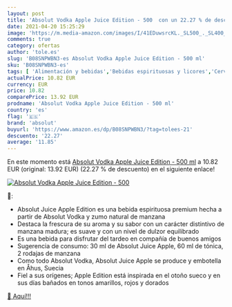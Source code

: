 ```yaml
---
layout: post
title: 'Absolut Vodka Apple Juice Edition - 500  con un 22.27 % de descuento'
date: 2021-04-20 15:25:29
image: 'https://m.media-amazon.com/images/I/41EDuwsrcKL._SL500_._SL400_.jpg'
comments: true
category: ofertas
author: 'tole.es'
slug: 'B08SNPWBN3-es Absolut Vodka Apple Juice Edition - 500 ml'
sku: 'B08SNPWBN3-es'
tags: [ 'Alimentación y bebidas','Bebidas espirituosas y licores','Cervezas, vinos y licores','Vodkas','Vodkas saborizados','absolut','apple', ]
actualPrice: 10.82 EUR
currency: EUR
price: 10.82
comparePrice: 13.92 EUR
prodname: 'Absolut Vodka Apple Juice Edition - 500 ml'
country: 'es'
flag: '🇪🇸'
brand: 'absolut'
buyurl: 'https://www.amazon.es/dp/B08SNPWBN3/?tag=tolees-21'
descuento: '22.27'
average: '11.85'
---
```


En este momento está [Absolut Vodka Apple Juice Edition - 500 ml](https://www.amazon.es/dp/B08SNPWBN3/?tag=tolees-21) a 10.82 EUR (original: 13.92 EUR) (22.27 %  de descuento) en el siguiente enlace!

[![Absolut Vodka Apple Juice Edition - 500 ](https://m.media-amazon.com/images/I/41EDuwsrcKL._SL500_._SL400_.jpg)](https://www.amazon.es/dp/B08SNPWBN3/?tag=tolees-21)

🔎:

- Absolut Juice Apple Edition es una bebida espirituosa premium hecha a partir de Absolut Vodka y zumo natural de manzana
- Destaca la frescura de su aroma y su sabor con un carácter distintivo de manzana madura; es suave y con un nivel de dulzor equilibrado
- Es una bebida para disfrutar del tardeo en compañía de buenos amigos
- Sugerencia de consumo: 30 ml de Absolut Juice Apple, 60 ml de tónica, 2 rodajas de manzana
- Como todo Absolut Vodka, Absolut Juice Apple se produce y embotella en Åhus, Suecia
- Fiel a sus orígenes; Apple Edition está inspirada en el otoño sueco y en sus días bañados en tonos amarillos, rojos y dorados

[🛒 Aquí!!!](https://www.amazon.es/dp/B08SNPWBN3/?tag=tolees-21)
